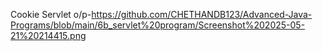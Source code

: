 Cookie Servlet o/p-https://github.com/CHETHANDB123/Advanced-Java-Programs/blob/main/6b_servlet%20program/Screenshot%202025-05-21%20214415.png
